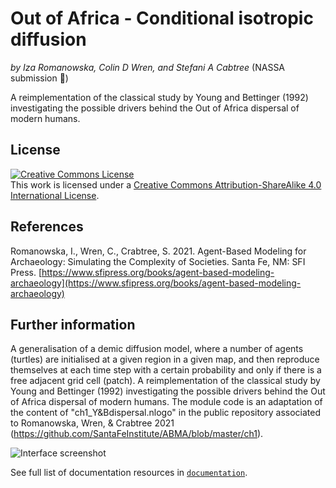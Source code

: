# Out of Africa - Conditional isotropic diffusion
*by Iza Romanowska, Colin D Wren, and Stefani A Cabtree* (NASSA submission :rocket:)

A reimplementation of the classical study by Young and Bettinger (1992) investigating the possible drivers behind the Out of Africa dispersal of modern humans.

## License

<a rel="license" href="http://creativecommons.org/licenses/by-sa/4.0/"><img alt="Creative Commons License" style="border-width:0" src="https://i.creativecommons.org/l/by-sa/4.0/88x31.png" /></a><br />This work is licensed under a <a rel="license" href="http://creativecommons.org/licenses/by-sa/4.0/">Creative Commons Attribution-ShareAlike 4.0 International License</a>.

## References

Romanowska, I., Wren, C., Crabtree, S. 2021. Agent-Based Modeling for Archaeology: Simulating the Complexity of Societies. Santa Fe, NM: SFI Press. [https://www.sfipress.org/books/agent-based-modeling-archaeology](https://www.sfipress.org/books/agent-based-modeling-archaeology)

## Further information

A generalisation of a demic diffusion model, where a number of agents (turtles) are initialised at a given region in a given map, and then reproduce themselves at each time step with a certain probability and only if there is a free adjacent grid cell (patch). A reimplementation of the classical study by Young and Bettinger (1992) investigating the possible drivers behind the Out of Africa dispersal of modern humans. The module code is an adaptation of the content of "ch1_Y&Bdispersal.nlogo" in the public repository associated to Romanowska, Wren, & Crabtree 2021 (https://github.com/SantaFeInstitute/ABMA/blob/master/ch1).

![Interface screenshot](netlogo_implementation/documentation/Out%20of%20Africa%20dispersal%20-%20Conditional%20isotropic%20diffusion%20interface.png)

See full list of documentation resources in [`documentation`](documentation/tableOfContents.md).
